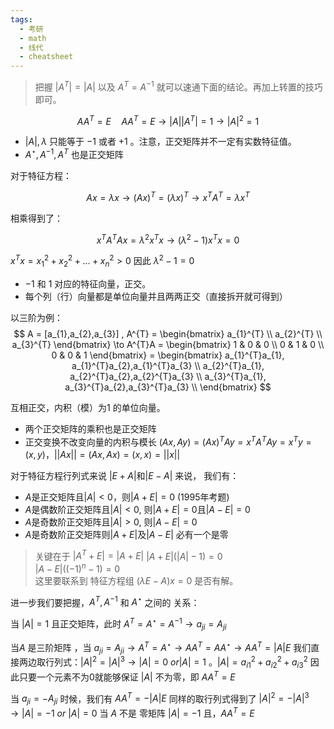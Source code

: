 ```yaml
---
tags:
  - 考研
  - math
  - 线代
  - cheatsheet
---
```

> 把握 $|A^{T}|  =|A|$ 以及 $A^{T} = A^{-1}$ 就可以速通下面的结论。再加上转置的技巧即可。  


$$
A A^{T} = E \quad A A^{T} = E \to |A||A^{T}| = 1 \to |A|^{2} =1
$$

 - $|A|,\lambda$ 只能等于 $-1$ 或者 $+1$  。注意，正交矩阵并不一定有实数特征值。
 - $A^{\star},A^{-1},A^{T}$ 也是正交矩阵 

对于特征方程：

$$
Ax = \lambda x \to (Ax)^{T} = (\lambda x)^{T} \to x^{T}A^{T} = \lambda x^{T}
$$

相乘得到了：

$$
x^{T} A^{T} Ax = \lambda ^{2} x^{T} x \to (\lambda ^{2} -1)x^{T}x = 0
$$

$x^{T}x = x_{1}^{2}+x^{2}_{2}+\dots+x^{2}_{n} > 0$ 因此 $\lambda ^{2} -1 = 0$ 

 - $-1$ 和 $1$ 对应的特征向量，正交。  
- 每个列（行）向量都是单位向量并且两两正交（直接拆开就可得到）

以三阶为例：
$$
A = [a_{1},a_{2},a_{3}] , A^{T} = \begin{bmatrix} a_{1}^{T} \\
a_{2}^{T} \\
a_{3}^{T}
\end{bmatrix} \to A^{T}A = \begin{bmatrix}
1 & 0 & 0 \\
0 & 1  &  0 \\
0 & 0 & 1
\end{bmatrix} = \begin{bmatrix}
a_{1}^{T}a_{1}, a_{1}^{T}a_{2},a_{1}^{T}a_{3} \\
a_{2}^{T}a_{1}, a_{2}^{T}a_{2},a_{2}^{T}a_{3} \\
a_{3}^{T}a_{1}, a_{3}^{T}a_{2},a_{3}^{T}a_{3} \\
\end{bmatrix}
$$

互相正交，内积（模）为1 的单位向量。

- 两个正交矩阵的乘积也是正交矩阵
- 正交变换不改变向量的内积与模长 $(Ax,Ay) = (Ax)^{T}Ay = x^{T}A^{T}Ay = x^{T}y = (x,y)$，$||Ax|| = (Ax,Ax) = (x,x) = ||x||$  

对于特征方程行列式来说 $|E+A|$和$|E-A|$  来说， 我们有：

- $A$是正交矩阵且$|A|<0$，则$|A+E|=0$ (1995年考题)
- $A$是偶数阶正交矩阵且$|A|<0$, 则$|A+E|=0$且$|A-E|=0$
- $A$是奇数阶正交矩阵且$|A|>0$, 则$|A-E|=0$
- $A$是奇数阶正交矩阵则$|A+E|$及$|A-E|$ 必有一个是零

> 关键在于 $|A^{T}+E| = |A+E|$ 
> $|A+E|(|A| -1) =0$    
>$|A-E|((-1)^{n}-1)=0$  
>这里要联系到 特征方程组 $(\lambda E -A)x = 0$  是否有解。


进一步我们要把握，$A^{T},A^{-1}$ 和 $A^{\star}$ 之间的 关系：

当 $|A| = 1$ 且正交矩阵，此时 $A^{T} = A^{\star} = A^{-1} \to a_{ji} = A_{ji}$ 

当$A$ 是三阶矩阵 ，当 $a_{ji} = A _{ji} \to A^{T} = A^{\star} \to AA^{T} =AA^{\star} \to AA^{T} = |A|E$ 我们直接两边取行列式：$|A|^{2} = |A|^{3} \to |A| = 0 \ or |A|=1$ 。$|A| = a_{i1}^{2} + a_{i2}^{2}+a_{i3}^{2}$  因此只要一个元素不为0就能够保证 $|A|$ 不为零，即 $AA^{T} = E$  

当 $a_{ji} = -A_{ji}$ 时候，我们有 $AA^{T} = - |A|E$ 同样的取行列式得到了 $|A|^{2} = -|A|^{3} \to |A| = -1\ or \ |A| = 0$    当 $A$ 不是 零矩阵 $|A| = -1$  且，$AA^{T} = E$ 

